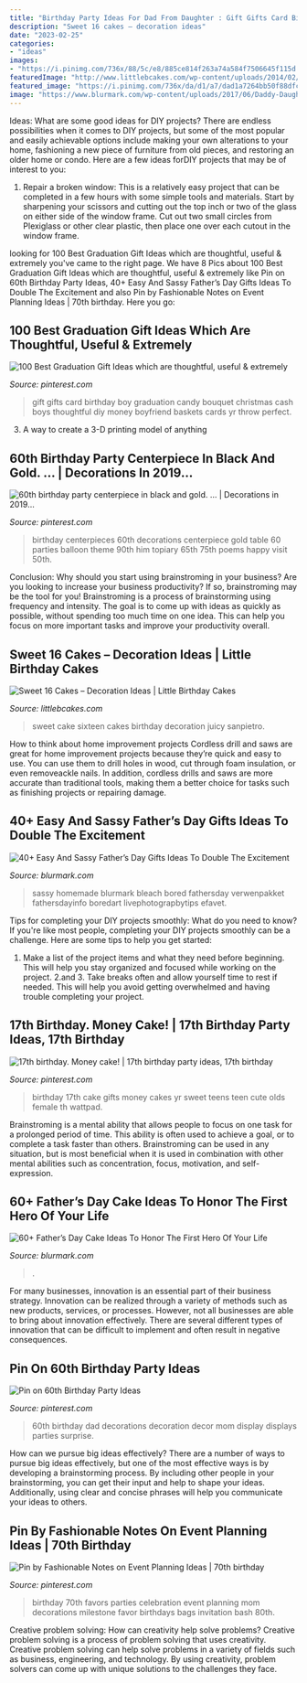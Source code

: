 ```yaml
---
title: "Birthday Party Ideas For Dad From Daughter : Gift Gifts Card Birthday Boy Graduation Candy Bouquet Christmas Cash Boys Thoughtful Diy Money Boyfriend Baskets Cards Yr Throw Perfect"
description: "Sweet 16 cakes – decoration ideas"
date: "2023-02-25"
categories:
- "ideas"
images:
- "https://i.pinimg.com/736x/88/5c/e8/885ce814f263a74a584f7506645f115d.jpg"
featuredImage: "http://www.littlebcakes.com/wp-content/uploads/2014/02/Sweet-Sixteen-Cake-Ideas.jpg"
featured_image: "https://i.pinimg.com/736x/da/d1/a7/dad1a7264bb50f88dfc8f7c318482ccb--birthday-party-centerpieces--birthday-party-ideas.jpg?b=t"
image: "https://www.blurmark.com/wp-content/uploads/2017/06/Daddy-Daughter-Photo-Frame.jpg"
---
```



Ideas: What are some good ideas for DIY projects?
There are endless possibilities when it comes to DIY projects, but some of the most popular and easily achievable options include making your own alterations to your home, fashioning a new piece of furniture from old pieces, and restoring an older home or condo. Here are a few ideas forDIY projects that may be of interest to you: 
1. Repair a broken window: This is a relatively easy project that can be completed in a few hours with some simple tools and materials. Start by sharpening your scissors and cutting out the top inch or two of the glass on either side of the window frame. Cut out two small circles from Plexiglass or other clear plastic, then place one over each cutout in the window frame.

	

		
looking for 100 Best Graduation Gift Ideas which are thoughtful, useful &amp; extremely you've came to the right page. We have 8 Pics about 100 Best Graduation Gift Ideas which are thoughtful, useful &amp; extremely like Pin on 60th Birthday Party Ideas, 40+ Easy And Sassy Father’s Day Gifts Ideas To Double The Excitement and also Pin by Fashionable Notes on Event Planning Ideas | 70th birthday. Here you go:
		
    
## 100 Best Graduation Gift Ideas Which Are Thoughtful, Useful &amp; Extremely

<img loading=lazy src="https://i.pinimg.com/736x/2d/a3/ce/2da3ce827766e33478a73beccde2123e.jpg" onerror="this.onerror=null;this.src='https://tse3.mm.bing.net/th?id=OIP.g8NLJ9a2sC1OWz3yTmJRtAHaJ4&amp;pid=15.1';" alt="100 Best Graduation Gift Ideas which are thoughtful, useful &amp; extremely">

_Source: pinterest.com_

>gift gifts card birthday boy graduation candy bouquet christmas cash boys thoughtful diy money boyfriend baskets cards yr throw perfect. 

	

3. A way to create a 3-D printing model of anything 

    
## 60th Birthday Party Centerpiece In Black And Gold. … | Decorations In 2019…

<img loading=lazy src="https://i.pinimg.com/736x/da/d1/a7/dad1a7264bb50f88dfc8f7c318482ccb--birthday-party-centerpieces--birthday-party-ideas.jpg?b=t" onerror="this.onerror=null;this.src='https://tse2.mm.bing.net/th?id=OIP.xPtTIbdBwlTGBSbmGDAZ1QHaJ4&amp;pid=15.1';" alt="60th birthday party centerpiece in black and gold. … | Decorations in 2019…">

_Source: pinterest.com_

>birthday centerpieces 60th decorations centerpiece gold table 60 parties balloon theme 90th him topiary 65th 75th poems happy visit 50th. 

	

Conclusion: Why should you start using brainstroming in your business?
Are you looking to increase your business productivity? If so, brainstroming may be the tool for you! Brainstroming is a process of brainstorming using frequency and intensity. The goal is to come up with ideas as quickly as possible, without spending too much time on one idea. This can help you focus on more important tasks and improve your productivity overall.

    
## Sweet 16 Cakes – Decoration Ideas | Little Birthday Cakes

<img loading=lazy src="http://www.littlebcakes.com/wp-content/uploads/2014/02/Sweet-Sixteen-Cake-Ideas.jpg" onerror="this.onerror=null;this.src='https://tse4.mm.bing.net/th?id=OIP.fGlxGuFMAJgNDJLE4mPsagHaLq&amp;pid=15.1';" alt="Sweet 16 Cakes – Decoration Ideas | Little Birthday Cakes">

_Source: littlebcakes.com_

>sweet cake sixteen cakes birthday decoration juicy sanpietro. 

	

How to think about home improvement projects
Cordless drill and saws are great for home improvement projects because they’re quick and easy to use. You can use them to drill holes in wood, cut through foam insulation, or even removeackle nails. In addition, cordless drills and saws are more accurate than traditional tools, making them a better choice for tasks such as finishing projects or repairing damage.

    
## 40+ Easy And Sassy Father’s Day Gifts Ideas To Double The Excitement

<img loading=lazy src="https://www.blurmark.com/wp-content/uploads/2017/06/Daddy-Daughter-Photo-Frame.jpg" onerror="this.onerror=null;this.src='https://tse2.mm.bing.net/th?id=OIP.wayntZwxHz-c5keWKO1xygHaJ4&amp;pid=15.1';" alt="40+ Easy And Sassy Father’s Day Gifts Ideas To Double The Excitement">

_Source: blurmark.com_

>sassy homemade blurmark bleach bored fathersday verwenpakket fathersdayinfo boredart livephotograpbytips efavet. 

	

Tips for completing your DIY projects smoothly: What do you need to know?
If you're like most people, completing your DIY projects smoothly can be a challenge. Here are some tips to help you get started: 
1. Make a list of the project items and what they need before beginning. This will help you stay organized and focused while working on the project. 
2.аnd 3. Take breaks often and allow yourself time to rest if needed. This will help you avoid getting overwhelmed and having trouble completing your project.

    
## 17th Birthday. Money Cake! | 17th Birthday Party Ideas, 17th Birthday

<img loading=lazy src="https://i.pinimg.com/736x/bd/b3/24/bdb324b8f37861fe818566641f7ecef4--th-birthday-gifts--birthday.jpg" onerror="this.onerror=null;this.src='https://tse2.mm.bing.net/th?id=OIP.e6iHn7y7rR6nbd0848h9OgHaJ3&amp;pid=15.1';" alt="17th birthday. Money cake! | 17th birthday party ideas, 17th birthday">

_Source: pinterest.com_

>birthday 17th cake gifts money cakes yr sweet teens teen cute olds female th wattpad. 

	

Brainstroming is a mental ability that allows people to focus on one task for a prolonged period of time. This ability is often used to achieve a goal, or to complete a task faster than others. Brainstroming can be used in any situation, but is most beneficial when it is used in combination with other mental abilities such as concentration, focus, motivation, and self-expression.

    
## 60+ Father’s Day Cake Ideas To Honor The First Hero Of Your Life

<img loading=lazy src="https://www.blurmark.com/wp-content/uploads/2017/05/Interesting-Cake-Idea.jpg" onerror="this.onerror=null;this.src='https://tse4.mm.bing.net/th?id=OIP.9wboycE_pVbqtqk6hBUM6QHaJ7&amp;pid=15.1';" alt="60+ Father’s Day Cake Ideas To Honor The First Hero Of Your Life">

_Source: blurmark.com_

>. 

	

For many businesses, innovation is an essential part of their business strategy. Innovation can be realized through a variety of methods such as new products, services, or processes. However, not all businesses are able to bring about innovation effectively. There are several different types of innovation that can be difficult to implement and often result in negative consequences.

    
## Pin On 60th Birthday Party Ideas

<img loading=lazy src="https://i.pinimg.com/736x/88/5c/e8/885ce814f263a74a584f7506645f115d.jpg" onerror="this.onerror=null;this.src='https://tse3.mm.bing.net/th?id=OIP.15_dI0elEkwMqBMrKxORTAHaJ3&amp;pid=15.1';" alt="Pin on 60th Birthday Party Ideas">

_Source: pinterest.com_

>60th birthday dad decorations decoration decor mom display displays parties surprise. 

	

How can we pursue big ideas effectively?
There are a number of ways to pursue big ideas effectively, but one of the most effective ways is by developing a brainstorming process. By including other people in your brainstorming, you can get their input and help to shape your ideas. Additionally, using clear and concise phrases will help you communicate your ideas to others.

    
## Pin By Fashionable Notes On Event Planning Ideas | 70th Birthday

<img loading=lazy src="https://i.pinimg.com/736x/3b/ab/a2/3baba2d86d9b4ade1cdd11f4ec7990f2--th-birthday-parties--birthday.jpg" onerror="this.onerror=null;this.src='https://tse1.mm.bing.net/th?id=OIP.LEgCoH58m32vVLVhkImAtwHaLH&amp;pid=15.1';" alt="Pin by Fashionable Notes on Event Planning Ideas | 70th birthday">

_Source: pinterest.com_

>birthday 70th favors parties celebration event planning mom decorations milestone favor birthdays bags invitation bash 80th. 

	

Creative problem solving: How can creativity help solve problems?
Creative problem solving is a process of problem solving that uses creativity. Creative problem solving can help solve problems in a variety of fields such as business, engineering, and technology. By using creativity, problem solvers can come up with unique solutions to the challenges they face.

